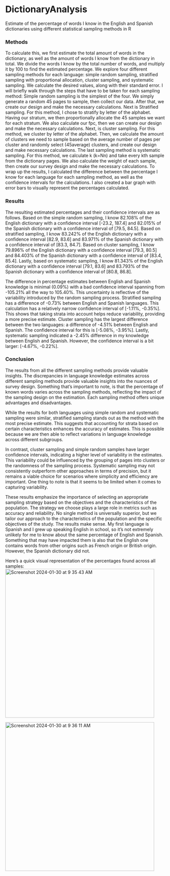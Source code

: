 # DictionaryAnalysis
Estimate of the percentage of words I know in the English and Spanish dictionaries using different statistical sampling methods in R

### Methods
To calculate this, we first estimate the total amount of words in the dictionary, as well as the amount of words I know from the dictionary in total. We divide the words I know by the total number of words, and multiply it by 100 to find the estimated percentage.
We explore four different sampling methods for each language: simple random sampling, stratified sampling with proportional allocation, cluster sampling, and systematic sampling. We calculate the desired values, along with their standard error. I will briefly walk through the steps that have to be taken for each sampling method:
Simple random sampling is the simplest of the four. We simply generate a random 45 pages to sample, then collect our data. After that, we create our design and make the necessary calculations. Next is Stratified sampling. For this method, I chose to stratify by letter of the alphabet. Having our stratum, we then proportionally allocate the 45 samples we want for each stratum. We also calculate our fpc, then we can create our design and make the necessary calculations. Next, is cluster sampling. For this method, we cluster by letter of the alphabet. Then, we calculate the amount of clusters we need to sample based on the average number of pages per cluster and randomly select (45average) clusters, and create our design and make necessary calculations. The last sampling method is systematic sampling. For this method, we calculate k (k=Nn) and take every kth sample from the dictionary pages. We also calculate the weight of each sample, then create our survey design and make the necessary calculations.
To wrap up the results, I calculated the difference between the percentage I know for each language for each sampling method, as well as the confidence intervals for the calculations. I also created a bar graph with error bars to visually represent the percentages calculated.

### Results
The resulting estimated percentages and their confidence intervals are as follows. Based on the simple random sampling, I know 82.108% of the English dictionary with a confidence interval [-23.2, 187.4] and 82.015% of the Spanish dictionary with a confidence interval of [79.5, 84.5]. Based on stratified sampling, I know 83.242% of the English dictionary with a confidence interval [82.9, 83.6] and 83.971% of the Spanish dictionary with a confidence interval of [83.3, 84.7]. Based on cluster sampling, I know 79.896% of the English dictionary with a confidence interval [79.3, 80.5] and 84.403% of the Spanish dictionary with a confidence interval of [83.4, 85.4]. Lastly, based on systematic sampling, I know 81.343% of the English dictionary with a confidence interval [79.1, 83.6] and 83.793% of the Spanish dictionary with a confidence interval of [80.8, 86.8].

The difference in percentage estimates between English and Spanish knowledge is minimal (0.09%) with a bad confidence interval spanning from -105.21% all the way to 105.40%. This uncertainty is reflective of the variability introduced by the random sampling process. Stratified sampling has a difference of -0.73% between English and Spanish languages. This calculation has a relatively narrow confidence interval of [-1.11%, -0.35%]. This shows that taking strata into account helps reduce variability, providing a more precise estimate. Cluster sampling has the largest difference between the two languages: a difference of -4.51% between English and Spanish. The confidence interval for this is [-5.08%, -3.95%]. Lastly, systematic sampling indicated a -2.45% difference in my knowledge between English and Spanish. However, the confidence interval is a bit larger: [-4.67%, -0.22%].

### Conclusion
The results from all the different sampling methods provide valuable insights. The discrepancies in language knowledge estimates across different sampling methods provide valuable insights into the nuances of survey design. Something that’s important to note, is that the percentage of known words varies across the sampling methods, reflecting the impact of the sampling design on the estimation. Each sampling method offers unique advantages and disadvantages.

While the results for both languages using simple random and systematic sampling were similar, stratified sampling stands out as the method with the most precise estimate. This suggests that accounting for strata based on certain characteristics enhances the accuracy of estimates. This is possible because we are then able to reflect variations in language knowledge across different subgroups. 

In contrast, cluster sampling and simple random samples have larger confidence intervals, indicating a higher level of variability in the estimates. This variability could be influenced by the grouping of pages into clusters or the randomness of the sampling process. Systematic sampling may not consistently outperform other approaches in terms of precision, but it remains a viable choice for scenarios where simplicity and efficiency are important. One thing to note is that it seems to be limited when it comes to capturing variability.

These results emphasize the importance of selecting an appropriate sampling strategy based on the objectives and the characteristics of the population. The strategy we choose plays a large role in metrics such as accuracy and reliability. No single method is universally superior, but we tailor our approach to the characteristics of the population and the specific objectives of the study. The results make sense. My first language is Spanish and I grew up speaking English in school, so it’s not extremely unlikely for me to know about the same percentage of English and Spanish. Something that may have impacted them is also that the English one contains words from other origins such as French origin or British origin. However, the Spanish dictionary did not.


Here’s a quick visual representation of the percentages found across all samples:
<img width="469" alt="Screenshot 2024-01-30 at 9 35 43 AM" src="https://github.com/garzacass/DictionaryAnalysis/assets/91804805/833bac67-3987-42d0-a7d6-6942b05cabbd">

<img width="469" alt="Screenshot 2024-01-30 at 9 36 11 AM" src="https://github.com/garzacass/DictionaryAnalysis/assets/91804805/a8c77f35-d482-4143-9e11-4052f30590c6">







